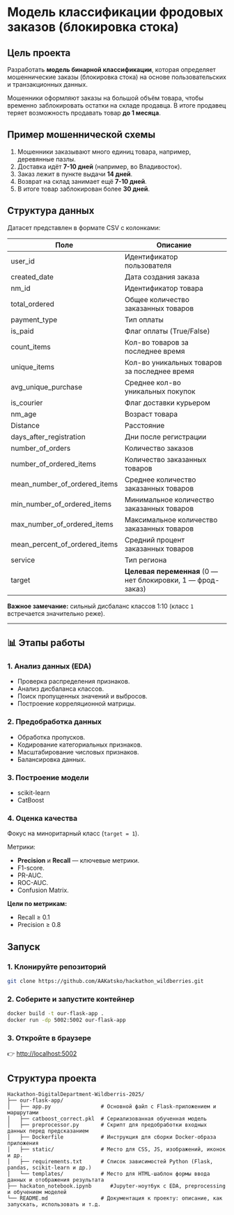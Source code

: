 # Модель классификации фродовых заказов (блокировка стока)

## Цель проекта
Разработать **модель бинарной классификации**, которая определяет мошеннические заказы (блокировка стока) на основе пользовательских и транзакционных данных.

Мошенники оформляют заказы на большой объём товара, чтобы временно заблокировать остатки на складе продавца. В итоге продавец теряет возможность продавать товар **до 1 месяца**.

## Пример мошеннической схемы
1. Мошенники заказывают много единиц товара, например, деревянные пазлы.
2. Доставка идёт **7-10 дней** (например, во Владивосток).
3. Заказ лежит в пункте выдачи **14 дней**.
4. Возврат на склад занимает ещё **7-10 дней**.
5. В итоге товар заблокирован более **30 дней**.

## Структура данных
Датасет представлен в формате CSV с колонками:

| Поле | Описание |
|-------|-----------|
| user_id | Идентификатор пользователя |
| created_date | Дата создания заказа |
| nm_id | Идентификатор товара |
| total_ordered | Общее количество заказанных товаров |
| payment_type | Тип оплаты |
| is_paid | Флаг оплаты (True/False) |
| count_items | Кол-во товаров за последнее время |
| unique_items | Кол-во уникальных товаров за последнее время |
| avg_unique_purchase | Среднее кол-во уникальных покупок |
| is_courier | Флаг доставки курьером |
| nm_age | Возраст товара |
| Distance | Расстояние |
| days_after_registration | Дни после регистрации |
| number_of_orders | Количество заказов |
| number_of_ordered_items | Количество заказанных товаров |
| mean_number_of_ordered_items | Среднее количество заказанных товаров |
| min_number_of_ordered_items | Минимальное количество заказанных товаров |
| max_number_of_ordered_items | Максимальное количество заказанных товаров |
| mean_percent_of_ordered_items | Средний процент заказанных товаров |
| service | Тип региона |
| target | **Целевая переменная** (0 — нет блокировки, 1 — фрод-заказ) |

**Важное замечание:** сильный дисбаланс классов 1:10 (класс `1` встречается значительно реже).

---

## 📊 Этапы работы

### 1. Анализ данных (EDA)
- Проверка распределения признаков.
- Анализ дисбаланса классов.
- Поиск пропущенных значений и выбросов.
- Построение корреляционной матрицы.

### 2. Предобработка данных
- Обработка пропусков.
- Кодирование категориальных признаков.
- Масштабирование числовых признаков.
- Балансировка данных.

### 3. Построение модели
- scikit-learn
- CatBoost

### 4. Оценка качества
Фокус на миноритарный класс (`target = 1`).

Метрики:
- **Precision** и **Recall** — ключевые метрики.
- F1-score.
- PR-AUC.
- ROC-AUC.
- Confusion Matrix.

**Цели по метрикам:**
- Recall ≥ 0.1
- Precision ≥ 0.8

## Запуск

### 1. Клонируйте репозиторий
```bash
git clone https://github.com/AAKatsko/hackathon_wildberries.git

```

### 2. Соберите и запустите контейнер
```bash
docker build -t our-flask-app .
docker run -dp 5002:5002 our-flask-app
```

### 3. Откройте в браузере
👉 [http://localhost:5002](http://localhost:5002)


## Структура проекта
```
Hackathon-DigitalDepartment-Wildberris-2025/
├── our-flask-app/
│   ├── app.py                # Основной файл с Flask-приложением и маршрутами
│   ├── catboost_correct.pkl  # Сериализованная обученная модель
│   ├── preprocessor.py       # Скрипт для предобработки входных данных перед предсказанием
│   ├── Dockerfile            # Инструкция для сборки Docker-образа приложения
│   ├── static/               # Место для CSS, JS, изображений, иконок и др.
│   ├── requirements.txt      # Список зависимостей Python (Flask, pandas, scikit-learn и др.)
│   └── templates/            # Место для HTML-шаблон формы ввода данных и отображения результата
├── hackaton_notebook.ipynb      #Jupyter-ноутбук с EDA, preprocessing и обучением моделей
└── README.md                 # Документация к проекту: описание, как запускать, использовать и т.д.
```


